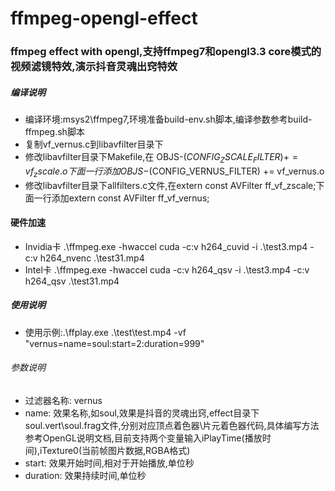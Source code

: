# ffmpeg-opengl-effect
### ffmpeg effect with opengl,支持ffmpeg7和opengl3.3 core模式的视频滤镜特效,演示抖音灵魂出窍特效
##### 编译说明
- 编译环境:msys2\ffmpeg7,环境准备build-env.sh脚本,编译参数参考build-ffmpeg.sh脚本
- 复制vf_vernus.c到libavfilter目录下
- 修改libavfilter目录下Makefile,在  OBJS-$(CONFIG_ZSCALE_FILTER)                 += vf_zscale.o  下面一行添加 OBJS-$(CONFIG_VERNUS_FILTER)                 += vf_vernus.o
- 修改libavfilter目录下allfilters.c文件,在extern const AVFilter ff_vf_zscale;下面一行添加extern const AVFilter ff_vf_vernus;

#### 硬件加速
- Invidia卡
.\ffmpeg.exe -hwaccel cuda -c:v h264_cuvid -i .\test3.mp4 -c:v h264_nvenc .\test31.mp4
- Intel卡
.\ffmpeg.exe -hwaccel cuda -c:v h264_qsv -i .\test3.mp4 -c:v h264_qsv .\test31.mp4
##### 使用说明
- 使用示例:.\ffplay.exe .\test\test.mp4 -vf "vernus=name=soul:start=2:duration=999"
###### 参数说明
- 过滤器名称: vernus
- name: 效果名称,如soul,效果是抖音的灵魂出窍,effect目录下soul.vert\soul.frag文件,分别对应顶点着色器\片元着色器代码,具体编写方法参考OpenGL说明文档,目前支持两个变量输入iPlayTime(播放时间),iTexture0(当前帧图片数据,RGBA格式)
- start: 效果开始时间,相对于开始播放,单位秒
- duration: 效果持续时间,单位秒
